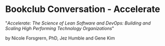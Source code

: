 # Bookclub Conversation - Accelerate

"_Accelerate: The Science of Lean Software and DevOps: Building and Scaling High Performing Technology Organizations_"

by Nicole Forsgrern, PhD, Jez Humble and Gene Kim
